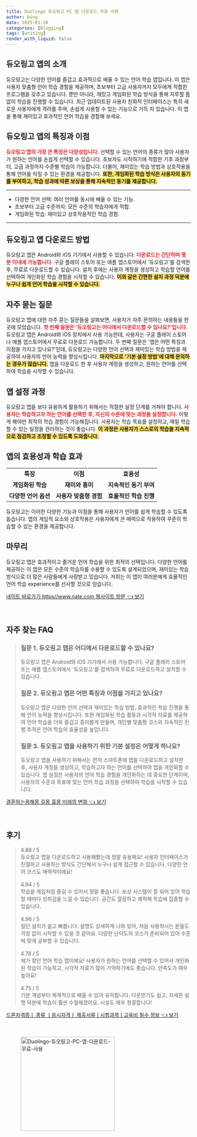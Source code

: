 ```yaml
---
title: Duolingo 듀오링고 PC 앱 다운로드 무료 사용
author: bing
date: 2025-01-30
categories: [Blogging]
tags: [writing]
render_with_liquid: false
---
```



<h2 id='듀오링고_앱_소개'>듀오링고 앱의 소개</h2>

<p>듀오링고는 다양한 언어를 즐겁고 효과적으로 배울 수 있는 언어 학습 앱입니다. 이 앱은 사용자 맞춤형 언어 학습 경험을 제공하며, 초보부터 고급 사용자까지 모두에게 적합한 프로그램을 갖추고 있습니다. 뿐만 아니라, 재밌고 게임화된 학습 방식을 통해 지루할 틈 없이 학습을 진행할 수 있습니다. 최근 업데이트된 사용자 친화적 인터페이스는 특히 새로운 사용자에게 격려를 주며, 손쉽게 사용할 수 있는 기능으로 가득 차 있습니다. 이 앱을 통해 재미있고 효과적인 언어 학습을 경험해 보세요.</p>

<h2 id='앱의_특징과_이점'>듀오링고 앱의 특징과 이점</h2>

<p><b><span style="color: #ee2323;">듀오링고 앱의 가장 큰 특징은 다양성입니다.</span></b> 선택할 수 있는 언어의 종류가 많아 사용자가 원하는 언어를 손쉽게 선택할 수 있습니다. 초보자도 시작하기에 적합한 기초 과정부터, 고급 과정까지 수준별 학습이 가능합니다. 더불어, 재미있는 학습 방법과 상호작용을 통해 언어를 익힐 수 있는 환경을 제공합니다. <b><span style="background-color: #ffe066;">또한, 게임화된 학습 방식은 사용자의 동기를 부여하고, 학습 성과에 따른 보상을 통해 지속적인 동기를 제공합니다.</span></b></p>

<hr />

<ul>
    <li>다양한 언어 선택: 여러 언어를 동시에 배울 수 있는 기능.</li>
    <li>초보부터 고급 수준까지: 모든 수준의 학습자에게 적합.</li>
    <li>게임화된 학습: 재미있고 상호작용적인 학습 경험.</li>
</ul>

<hr />

<h2 id='앱_다운로드_방법'>듀오링고 앱 다운로드 방법</h2>

<p>듀오링고 앱은 Android와 iOS 기기에서 사용할 수 있습니다. <b><span style="color: #ee2323;">다운로드는 간단하며 몇 분 이내에 가능합니다.</span></b> 구글 플레이 스토어 또는 애플 앱스토어에서 '듀오링고'를 검색한 후, 무료로 다운로드할 수 있습니다. 설치 후에는 사용자 계정을 생성하고 학습할 언어를 선택하여 개인화된 학습 경험을 시작할 수 있습니다. <b><span style="background-color: #ffe066;">이와 같은 간편한 설치 과정 덕분에 누구나 쉽게 언어 학습을 시작할 수 있습니다.</span></b></p>

<h2 id='자주_묻는_질문'>자주 묻는 질문</h2>

<p>듀오링고 앱에 대한 자주 묻는 질문들을 살펴보면, 사용자가 자주 문의하는 내용들을 한 곳에 모았습니다. <b><span style="color: #ee2323;">첫 번째 질문은 '듀오링고는 어디에서 다운로드할 수 있나요?'입니다.</span></b> 듀오링고 앱은 Android와 iOS 장치에서 사용 가능한데, 사용자는 구글 플레이 스토어나 애플 앱스토어에서 무료로 다운로드 가능합니다. 두 번째 질문은 '앱은 어떤 특징과 이점을 가지고 있나요?'인데, 듀오링고는 다양한 언어 선택과 재미있는 학습 방법을 제공하여 사용자의 언어 능력을 향상시킵니다. <b><span style="background-color: #ffe066;">마지막으로 '기본 설정 방법'에 대해 문의하는 경우가 많습니다.</span></b> 앱을 다운로드 한 후 사용자 계정을 생성하고, 원하는 언어를 선택하여 학습을 시작할 수 있습니다.</p>

<h2 id='앱_설정_과정'>앱 설정 과정</h2>

<p>듀오링고 앱을 보다 유용하게 활용하기 위해서는 적절한 설정 단계를 거쳐야 합니다. <b><span style="color: #ee2323;">사용자는 학습하고자 하는 언어를 선택한 후, 자신의 수준에 맞는 과정을 설정합니다.</span></b> 이렇게 해야만 최적의 학습 경험이 가능해집니다. 사용자는 학습 목표를 설정하고, 매일 학습할 수 있는 일정을 관리하는 것이 좋습니다. <b><span style="background-color: #ffe066;">이 과정은 사용자가 스스로의 학습을 지속적으로 점검하고 조정할 수 있도록 도와줍니다.</span></b></p>

<h2 id='앱의_효용성'>앱의 효용성과 학습 효과</h2>

<table>
    <tr>
        <td style="text-align: center; height: 17px;"><b>특징</b></td>
        <td style="text-align: center; height: 17px;"><b>이점</b></td>
        <td style="text-align: center; height: 17px;"><b>효용성</b></td>
    </tr>
    <tr>
        <td style="text-align: center; height: 17px;"><b>게임화된 학습</b></td>
        <td style="text-align: center; height: 17px;"><b>재미와 흥미</b></td>
        <td style="text-align: center; height: 17px;"><b>지속적인 동기 부여</b></td>
    </tr>
    <tr>
        <td style="text-align: center; height: 17px;"><b>다양한 언어 옵션</b></td>
        <td style="text-align: center; height: 17px;"><b>사용자 맞춤형 경험</b></td>
        <td style="text-align: center; height: 17px;"><b>효율적인 학습 진행</b></td>
    </tr>
</table>

<p>듀오링고는 이러한 다양한 기능과 이점을 통해 사용자가 언어를 쉽게 학습할 수 있도록 돕습니다. 앱의 게임적 요소와 상호작용은 사용자에게 큰 매력으로 작용하여 꾸준히 학습할 수 있는 환경을 제공합니다.</p>

<h2 id='마무리_느낌'>마무리</h2>

<p>듀오링고 앱은 효과적이고 즐거운 언어 학습을 위한 최적의 선택입니다. 다양한 언어를 제공하는 이 앱은 모든 수준의 학습자를 수용할 수 있도록 설계되었으며, 재미있는 학습 방식으로 더 많은 사람들에게 사랑받고 있습니다. 저희는 이 앱이 여러분에게 효율적인 언어 학습 experience를 선사할 것으로 믿습니다.</p>


<p><a class="click-button" title="네이트 바로가기 https//www.nate.com 웹사이트 방문" href="https://aptwhite.github.io/posts/%EB%84%A4%EC%9D%B4%ED%8A%B8-%EB%B0%94%EB%A1%9C%EA%B0%80%EA%B8%B0-httpswww.nate.com-%EC%9B%B9%EC%82%AC%EC%9D%B4%ED%8A%B8-%EB%B0%A9%EB%AC%B8/" rel="dofollow">네이트 바로가기 https//www.nate.com 웹사이트 방문 👈 보기</a></p><br>
<h2 id='자주_찾는_FAQ'>자주 찾는 FAQ</h2>
<div itemscope="" itemtype="https://schema.org/FAQPage"> 
<blockquote> 
<div itemscope="" itemprop="mainEntity" itemtype="https://schema.org/Question"> 
<h3 itemprop="name">질문 1. 듀오링고 앱은 어디에서 다운로드할 수 있나요?</h3> 
<div itemscope="" itemprop="acceptedAnswer" itemtype="https://schema.org/Answer"> 
<span itemprop="text"> 
<p>듀오링고 앱은 Android와 iOS 기기에서 사용 가능합니다. 구글 플레이 스토어 또는 애플 앱스토어에서 '듀오링고'를 검색하여 무료로 다운로드하고 설치할 수 있습니다.</p> 
</span> 
</div> 
</div> 
<div itemscope="" itemprop="mainEntity" itemtype="https://schema.org/Question"> 
<h3 itemprop="name">질문 2. 듀오링고 앱은 어떤 특징과 이점을 가지고 있나요?</h3> 
<div itemscope="" itemprop="acceptedAnswer" itemtype="https://schema.org/Answer"> 
<span itemprop="text"> 
<p>듀오링고 앱은 다양한 언어 선택과 재미있는 학습 방법, 효과적인 학습 진행을 통해 언어 능력을 향상시킵니다. 또한 게임화된 학습 활동과 시각적 자료를 제공하여 언어 학습을 더욱 즐겁고 흥미롭게 만들며, 개인별 맞춤형 코스와 지속적인 진행 추적은 언어 학습의 효율성을 높입니다.</p> 
</span> 
</div> 
</div> 
<div itemscope="" itemprop="mainEntity" itemtype="https://schema.org/Question"> 
<h3 itemprop="name">질문 3. 듀오링고 앱을 사용하기 위한 기본 설정은 어떻게 하나요?</h3> 
<div itemscope="" itemprop="acceptedAnswer" itemtype="https://schema.org/Answer"> 
<span itemprop="text"> 
<p>듀오링고 앱을 사용하기 위해서는 먼저 스마트폰에 앱을 다운로드하고 설치한 후, 사용자 계정을 생성하고, 학습하고자 하는 언어를 선택하여 앱을 개인화할 수 있습니다. 앱 설정은 사용자의 언어 학습 경험을 개인화하는 데 중요한 단계이며, 사용자의 수준과 목표에 맞는 언어 학습 과정을 선택하여 학습을 시작할 수 있습니다.</p> 
</span> 
</div> 
</div> 
</blockquote> 
</div>
<p><a class="click-button" title="결혼하는꿈해몽 길몽 흉몽 미래의 변화" href="https://aptwhite.github.io/posts/%EA%B2%B0%ED%98%BC%ED%95%98%EB%8A%94%EA%BF%88%ED%95%B4%EB%AA%BD-%EA%B8%B8%EB%AA%BD-%ED%9D%89%EB%AA%BD-%EB%AF%B8%EB%9E%98%EC%9D%98-%EB%B3%80%ED%99%94/" rel="dofollow">결혼하는꿈해몽 길몽 흉몽 미래의 변화 👈 보기</a></p><br>
<h2 id='후기'>후기</h2>
<div itemscope itemtype="https://schema.org/Product">
  <blockquote>
  <div itemprop="review" itemscope itemtype="https://schema.org/Review">
      <div itemprop="reviewRating" itemscope itemtype="https://schema.org/Rating"> <span itemprop="ratingValue">4.89</span> / <span itemprop="bestRating">5</span> </div>
      <span itemprop="reviewBody">듀오링고 앱을 다운로드하고 사용해봤는데 정말 유용해요! 사용자 인터페이스가 친절하고 사용하는 방식도 간단해서 누구나 쉽게 접근할 수 있습니다. 다양한 언어 코스도 매력적이에요!</span>
  </div>
  <br>
  <div itemprop="review" itemscope itemtype="https://schema.org/Review">
      <div itemprop="reviewRating" itemscope itemtype="https://schema.org/Rating"> <span itemprop="ratingValue">4.94</span> / <span itemprop="bestRating">5</span> </div>
      <span itemprop="reviewBody">학습을 게임처럼 즐길 수 있어서 정말 좋습니다. 보상 시스템이 잘 되어 있어 학습할 때마다 성취감을 느낄 수 있습니다. 공간도 깔끔하고 쾌적해 학습에 집중할 수 있습니다.</span>
  </div>
  <br>
  <div itemprop="review" itemscope itemtype="https://schema.org/Review">
      <div itemprop="reviewRating" itemscope itemtype="https://schema.org/Rating"> <span itemprop="ratingValue">4.96</span> / <span itemprop="bestRating">5</span> </div>
      <span itemprop="reviewBody">일단 설치가 쉽고 빠릅니다. 설명도 상세하게 나와 있어, 처음 사용하시는 분들도 걱정 없이 시작할 수 있을 것 같아요. 다양한 난이도의 코스가 준비되어 있어 수준에 맞게 공부할 수 있습니다.</span>
  </div>
  <br>
  <div itemprop="review" itemscope itemtype="https://schema.org/Review">
      <div itemprop="reviewRating" itemscope itemtype="https://schema.org/Rating"> <span itemprop="ratingValue">4.78</span> / <span itemprop="bestRating">5</span> </div>
      <span itemprop="reviewBody">제가 찾던 언어 학습 앱이에요! 사용자가 원하는 언어를 선택할 수 있어서 개인화된 학습이 가능하고, 시각적 자료가 많아 기억하기에도 좋습니다. 만족도가 매우 높아요!</span>
  </div>
  <br>
  <div itemprop="review" itemscope itemtype="https://schema.org/Review">
      <div itemprop="reviewRating" itemscope itemtype="https://schema.org/Rating"> <span itemprop="ratingValue">4.75</span> / <span itemprop="bestRating">5</span> </div>
      <span itemprop="reviewBody">기본 개념부터 체계적으로 배울 수 있어 유익합니다. 다운받기도 쉽고, 자세한 설명 덕분에 학습이 훨씬 수월해졌어요. 시설도 매우 청결합니다!</span>
  </div>
  </blockquote>
</div>
<p><a class="click-button" title="드론자격증ㅣ 종류 ㅣ응시자격ㅣ 제출서류ㅣ시험과목ㅣ교육비 필수 정보" href="https://aptwhite.github.io/posts/%EB%93%9C%EB%A1%A0%EC%9E%90%EA%B2%A9%EC%A6%9D%E3%85%A3-%EC%A2%85%EB%A5%98-%E3%85%A3%EC%9D%91%EC%8B%9C%EC%9E%90%EA%B2%A9%E3%85%A3-%EC%A0%9C%EC%B6%9C%EC%84%9C%EB%A5%98%E3%85%A3%EC%8B%9C%ED%97%98%EA%B3%BC%EB%AA%A9%E3%85%A3%EA%B5%90%EC%9C%A1%EB%B9%84-%ED%95%84%EC%88%98-%EC%A0%95%EB%B3%B4/" rel="dofollow">드론자격증ㅣ 종류 ㅣ응시자격ㅣ 제출서류ㅣ시험과목ㅣ교육비 필수 정보 👈 보기</a></p><br>
<figure class="image"><img src="https://aptwhite.github.io/assets/img/thumbnail/Duolingo-듀오링고-PC-앱-다운로드-무료-사용.webp" alt="Duolingo-듀오링고-PC-앱-다운로드-무료-사용" width="256" height="256"></figure>